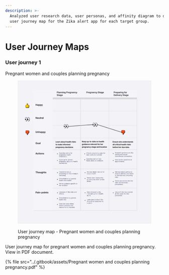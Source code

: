 ```yaml
---
description: >-
  Analyzed user research data, user personas, and affinity diagram to design a
  user journey map for the Zika alert app for each target group.
---
```


# User Journey Maps

### User journey 1

Pregnant women and couples planning pregnancy

<div data-full-width="true">

<figure><img src="../.gitbook/assets/Pregnant women and couples planning pregnancy.png" alt="User journey map - Pregnant women and couples planning pregnancy"><figcaption><p>User journey map - Pregnant women and couples planning pregnancy</p></figcaption></figure>

</div>

User journey map for pregnant women and couples planning pregnancy. View in PDF document.

{% file src="../.gitbook/assets/Pregnant women and couples planning pregnancy.pdf" %}
